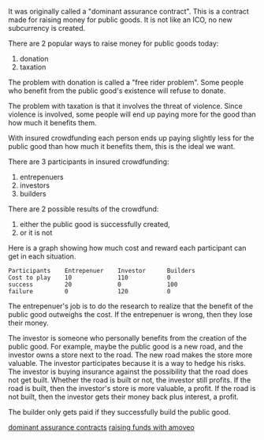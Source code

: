 It was originally called a "dominant assurance contract".
This is a contract made for raising money for public goods. It is not like an ICO, no new subcurrency is created.

There are 2 popular ways to raise money for public goods today:
1) donation
2) taxation

The problem with donation is called a "free rider problem".
Some people who benefit from the public good's existence will refuse to donate.

The problem with taxation is that it involves the threat of violence.
Since violence is involved, some people will end up paying more for the good than how much it benefits them.

With insured crowdfunding each person ends up paying slightly less for the public good than how much it benefits them, this is the ideal we want.

There are 3 participants in insured crowdfunding:
1) entrepenuers
2) investors
3) builders

There are 2 possible results of the crowdfund:
1) either the public good is successfully created,
2) or it is not

Here is a graph showing how much cost and reward each participant can get in each situation.

```
Participants    Entrepenuer    Investor      Builders
Cost to play    10             110           0
success         20             0             100
failure         0              120           0
```

The entrepenuer's job is to do the research to realize that the benefit of the public good outweighs the cost. If the entrepenuer is wrong, then they lose their money.

The investor is someone who personally benefits from the creation of the public good. For example, maybe the public good is a new road, and the investor owns a store next to the road. The new road makes the store more valuable.
The investor participates because it is a way to hedge his risks. The investor is buying insurance against the possibility that the road does not get built. Whether the road is built or not, the investor still profits.
If the road is built, then the investor's store is more valuable, a profit.
If the road is not built, then the investor gets their money back plus interest, a profit.

The builder only gets paid if they successfully build the public good.

[dominant assurance contracts](dominant_assurance_contract.md)
[raising funds with amoveo](raising_funds.md)